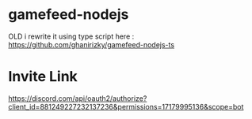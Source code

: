 # gamefeed-nodejs
OLD
i rewrite it using type script here : https://github.com/ghanirizky/gamefeed-nodejs-ts

# Invite Link
https://discord.com/api/oauth2/authorize?client_id=881249227232137236&permissions=17179995136&scope=bot
